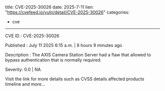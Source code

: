  
title: CVE-2025-30026
date: 2025-7-11
lien: "https://cvefeed.io/vuln/detail/CVE-2025-30026"
categories:
  - cve
---

CVE ID : CVE-2025-30026

Published :  July 11
2025
6:15 a.m. | 8 hours
9 minutes ago

Description : The AXIS Camera Station Server had a flaw that allowed
to bypass authentication that is normally required.

Severity: 0.0 | NA

Visit the link for more details
such as CVSS details
affected products
timeline
and more...
